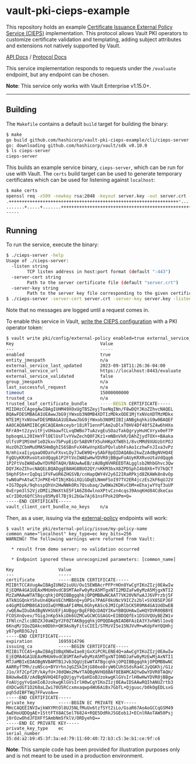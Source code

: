 # vault-pki-cieps-example

This repository holds an example [Certificate Issuance External Policy
Service (CIEPS)](https://developer.hashicorp.com/vault/docs/v1.15.x/secrets/pki/cieps)
implementation. This protocol allows Vault PKI operators to customize
certificate validation and templating, adding subject attributes and
extensions not natively supported by Vault.

[API Docs](https://developer.hashicorp.com/vault/api-docs/v1.15.x/secret/pki#set-certificate-issuance-external-policy-service-cieps-configuration) / [Protocol Docs](https://developer.hashicorp.com/vault/docs/v1.15.x/secrets/pki/cieps)

This service implementation responds to requests under the `/evaluate`
endpoint, but any endpoint can be chosen.

**Note**: This service only works with Vault Enterprise v1.15.0+.

---

## Building

The `Makefile` contains a default `build` target for building the binary:

```bash
$ make
go build github.com/hashicorp/vault-pki-cieps-example/cli/cieps-server
go: downloading github.com/hashicorp/vault/sdk v0.10.0
$ ls cieps-server
cieps-server
```

This builds an example service binary, `cieps-server`, which can be run for
use with Vault. The `certs` build target can be used to generate temporary
certificates which can be used for listening against `localhost`:

```bash
$ make certs
openssl req -x509 -newkey rsa:2048 -keyout server.key -out server.crt -sha256 -days 3650 -nodes -subj "/CN=localhost" -addext "subjectAltName = DNS:localhost"
.+++++++++++++++++++++++++++++++++++++++++++++++++++++++++++++++++*.......................+..+.+..+...+.+...+.....+.............+.....+...+++++++++++++++++++++++++++++++++++++++++++++++++++++++++++++++++*............+.........+...+...+..........+............+..+...............+...+.+.........+...+...+...........+.........+.+........+...+....+........+...+++++++++++++++++++++++++++++++++++++++++++++++++++++++++++++++++
.......+.....+.......+++++++++++++++++++++++++++++++++++++++++++++++++++++++++++++++++*.+...+....+......+.....+...+....+.....+.+...............+++++++++++++++++++++++++++++++++++++++++++++++++++++++++++++++++*..+..+.........+....+..+...................+............+..+.......+........+......+.+.........+..+....+........+...+...+.+..............+.......+..+...+.......+..+...+++++++++++++++++++++++++++++++++++++++++++++++++++++++++++++++++
-----
```

## Running

To run the service, execute the binary:

```bash
$ ./cieps-server -help
Usage of ./cieps-server:
  -listen string
    	TCP listen address in host:port format (default ":443")
  -server-cert string
    	Path to the server certificate file (default "server.crt")
  -server-key string
    	Path to the server key file corresponding to the given certificate file (default "server.key")
$ ./cieps-server -server-cert server.crt -server-key server.key -listen localhost:8443
```

Note that no messages are logged until a request comes in.

To enable this service in Vault, [write the CIEPS configuration](https://developer.hashicorp.com/vault/api-docs/v1.15.x/secret/pki#set-certificate-issuance-external-policy-service-cieps-configuration)
with a PKI operator token:

```bash
$ vault write pki/config/external-policy enabled=true external_service_url=https://localhost:8443/evaluate trusted_leaf_certificate_bundle=@/path/to/server.crt
Key                                 Value
---                                 -----
enabled                             true
entity_jmespath                     n/a
external_service_last_updated       2023-09-18T11:26:36-04:00
external_service_url                https://localhost:8443/evaluate
external_service_validated          false
group_jmespath                      n/a
last_successful_request             n/a
timeout                             15000000000
trusted_ca                          n/a
trusted_leaf_certificate_bundle     -----BEGIN CERTIFICATE-----
MIIDHzCCAgegAwIBAgIUHM49XOxUgTBSZeyjToeNqINn/F8wDQYJKoZIhvcNAQEL
BQAwFDESMBAGA1UEAwwJbG9jYWxob3N0MB4XDTIzMDkxODE1MjYxNVoXDTMzMDkx
NTE1MjYxNVowFDESMBAGA1UEAwwJbG9jYWxob3N0MIIBIjANBgkqhkiG9w0BAQEF
AAOCAQ8AMIIBCgKCAQEAmkceybr18iRT1ennPlAm2uDlxT0HV4Df48fSZ4w6hHXo
RFrA9+t2zyvitFjvUHaawfCLvqDWBo7TuAzvgEuSOazTakQgryyHuHCVryx0eF7P
bpboqmLL20IHeYFlOElUsFlvYVwZechQ0F2Kz1+mNBnVkR/DAhZjydTOX++BAaka
UlfsVP1MSVmF1eD2kxv7bPvpEiQr5ABVRfX5uhHKpXfW8h1/8vcMMd9XUUzbtPOJ
HuzOhZCbmMuOMA5HmBghIS6SBnFvX4KwVnpXEoPQvlubhFsAo1czhwFnJIxa3vPz
N/mhixaIiyqaaO0DaYuFXvxLOy7JwEW9Q+ySAbF8pQIDAQABo2kwZzAdBgNVHQ4E
FgQUyKRXRvoUtaVdQqg61P2FtVoIWAEwHwYDVR0jBBgwFoAUyKRXRvoUtaVdQqg6
1P2FtVoIWAEwDwYDVR0TAQH/BAUwAwEB/zAUBgNVHREEDTALgglsb2NhbGhvc3Qw
DQYJKoZIhvcNAQELBQADggEBAHG8BUO2QY/nKKM3bxX8ZPDSphI4b8X6+TV7kQCT
5HphFSh+rIqDqi1FVFwUR6ZHGSVB/cnHapQWY4V2y6I2IRaRPkjd8ZKAWk8n8vOp
twN0aPnAtwCTJnPKE+bTINjKbGiXQiGDqELNmmFSoI97TV2ER4jczEs2kF6qUJ2V
+IG7Dppk/9qhsspQhVn2HwNWkORs7Qsubaq/2w0Wa2KDKvCbM+eEhajwYYqf3uUP
0xErpm3lS2VjzDMIi2NmXtkE5F1A6Z8dwlnoXPtvCzn4cqs39AnqKHd84CdkeCax
xCrID0z6QfCShsy85My8l7Bj9i2bGw7Aj61nsFPok2OPm+Q=
-----END CERTIFICATE-----
vault_client_cert_bundle_no_keys    n/a
```

Then, as a user, issuing via the [external-policy](https://developer.hashicorp.com/vault/api-docs/v1.15.x/secret/pki#generate-certificate-and-key-with-external-policy)
endpoints will work:

```
$ vault write pki/external-policy/issue/my-policy-name common_name="localhost" key_type=ec key_bits=256
WARNING! The following warnings were returned from Vault:

  * result from demo server; no validation occurred

  * Endpoint ignored these unrecognized parameters: [common_name]

Key                 Value
---                 -----
certificate         -----BEGIN CERTIFICATE-----
MIIBtTCCAVugAwIBAgIUNd2iuUU/Ou15EWBAcrPFPrHOn8YwCgYIKoZIzj0EAwIw
EjEQMA4GA1UEAxMHUm9vdCBSMTAeFw0yMzA5MTgxNTI2MDZaFw0yMzA5MjgxNTI2
MzZaMAAwWTATBgcqhkjOPQIBBggqhkjOPQMBBwNCAAT7VK20VNfwAJJ6VPrzbj5F
ATkN1GQnkYShvUn4QKeVEChMBbnQ+yOPSs7PA6F0kUNcV9ICZs2bl+SVX85EPJ6F
o4GgMIGdMB8GA1UdIwQYMBaAFI4MmL0GhyKASc6JMICpRlbCK5R9MA4GA1UdDwEB
/wQEAwIDuDAdBgNVHSUEFjAUBggrBgEFBQcDAQYIKwYBBQUHAwIwHQYDVR0OBBYE
FCOSXnQvev/TGigJnKp5kkiDk6UZMCwGCWCGSAGG+EIBDQQfEx1DSUVQUyBEZW1v
IFNlcnZlciBDZXJ0aWZpY2F0ZTAKBggqhkjOPQQDAgNIADBFAiEA3Y3vhWSl1ovQ
6KnqM/IQoZQAkcm0Dbh+QK9AsNyFitsCIEI/STMzVISe15NJVvM+wKdpFmYQQHhj
y67geRD3GJy1
-----END CERTIFICATE-----
expiration          1695914796
issuing_ca          -----BEGIN CERTIFICATE-----
MIIBiTCCAS+gAwIBAgIUBqXN6wIae8jGxXiPCRLENE4Q+aAwCgYIKoZIzj0EAwIw
EjEQMA4GA1UEAxMHUm9vdCBSMTAeFw0yMzA5MTgxNTI0NDJaFw0yMzEwMjAxNTI1
MTJaMBIxEDAOBgNVBAMTB1Jvb3QgUjEwWTATBgcqhkjOPQIBBggqhkjOPQMBBwNC
AARRyfTMh/zuNSco+BYVrhnJqGZSkIHjG80xe8ryW6CUhSSdsRa4CJyQGKhj/G1z
J1o/Xf2Cpf2P/kAyfU+J0dQWo2MwYTAOBgNVHQ8BAf8EBAMCAQYwDwYDVR0TAQH/
BAUwAwEB/zAdBgNVHQ4EFgQUjgyYvQaHIoBJzokwgKlGVsIrlH0wHwYDVR0jBBgw
FoAUjgyYvQaHIoBJzokwgKlGVsIrlH0wCgYIKoZIzj0EAwIDSAAwRQIhANUZrtb3
dXDCwdGT1D268aLZwi70U5RCcxmxaqwp4WU6AiBx7GbTL+Qjguuc/b0kOgEDLsxG
pqh5dIBFTWg7FFwvoA==
-----END CERTIFICATE-----
private_key         -----BEGIN EC PRIVATE KEY-----
MHcCAQEEINVIwjkWXYMtOl8UJ5NLfMuUx6tzfSYt2iLo/GsaR67AoAoGCCqGSM49
AwEHoUQDQgAE+1SttFTX8ACSelT6824+RQE5DdRkJ5GEob1J+ECnlRAoTAW50Psj
j0rOzwOhdJFDXFfSAmbNm5fklV/ORDyehQ==
-----END EC PRIVATE KEY-----
private_key_type    ec
serial_number       35:dd:a2:b9:45:3f:3a:ed:79:11:60:40:72:b3:c5:3e:b1:ce:9f:c6
```

**Note**: This sample code has been provided for illustration
purposes only and is not meant to be used in a production environment.
